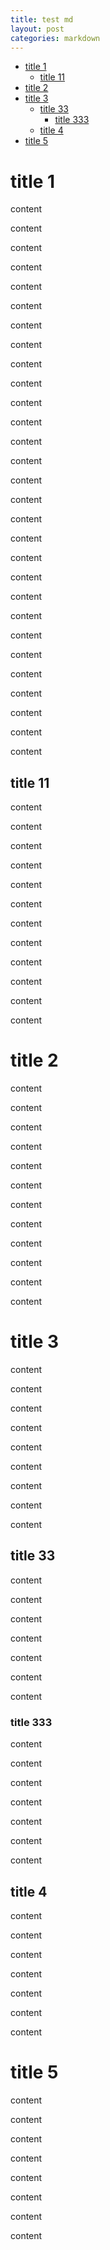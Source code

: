 ```yaml
---
title: test md
layout: post
categories: markdown
---
```

- [title 1](#title-1)
	- [title 11](#title-11)
- [title 2](#title-2)
- [title 3](#title-3)
	- [title 33](#title-33)
		- [title 333](#title-333)
	- [title 4](#title-4)
- [title 5](#title-5)



# title 1

content

content

content

content

content

content

content

content

content

content

content

content

content

content

content

content

content

content

content

content

content

content

content

content

content

content

content

content

content


## title 11

content

content

content

content

content

content

content

content

content

content

content

content

# title 2

content

content

content

content

content

content

content

content

content

content

content

content

# title 3

content

content

content

content

content

content

content

content

content

## title 33

content

content

content

content

content

content

content

### title 333

content

content

content

content

content

content

content

title 4
--------------

content

content

content

content

content

content

content

title 5
=========

content

content

content

content

content

content

content

content